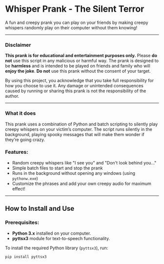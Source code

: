 # Whisper Prank - The Silent Terror

A fun and creepy prank you can play on your friends by making creepy whispers randomly play on their computer without them knowing!

---

### Disclaimer
**This prank is for educational and entertainment purposes only.** Please **do not** use this script in any malicious or harmful way. The prank is designed to be **harmless** and is intended to be played on friends and family who will **enjoy the joke**. **Do not** use this prank without the consent of your target. 

By using this project, you acknowledge that you take full responsibility for how you choose to use it. Any damage or unintended consequences caused by running or sharing this prank is not the responsibility of the author.

---

### What it does
This prank uses a combination of Python and batch scripting to silently play creepy whispers on your victim’s computer. The script runs silently in the background, playing spooky messages that will make them wonder if they’re going crazy.

### Features:
- Random creepy whispers like "I see you" and "Don't look behind you..."
- Simple batch files to start and stop the prank
- Runs in the background without opening any windows (using `pythonw.exe`)
- Customize the phrases and add your own creepy audio for maximum effect!

---

## How to Install and Use

### Prerequisites:
- **Python 3.x** installed on your computer.
- **pyttsx3** module for text-to-speech functionality.

To install the required Python library (`pyttsx3`), run:

```bash
pip install pyttsx3
